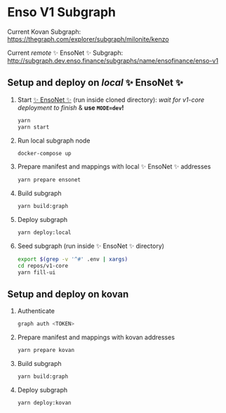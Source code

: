 # Enso V1 Subgraph

Current Kovan Subgraph:
https://thegraph.com/explorer/subgraph/milonite/kenzo

Current _remote_ ✨ EnsoNet ✨ Subgraph:
http://subgraph.dev.enso.finance/subgraphs/name/ensofinance/enso-v1

## Setup and deploy on _local_ ✨ EnsoNet ✨

1. Start [✨ EnsoNet ✨](https://github.com/EnsoFinance/ensonet) (run inside cloned directory):
   _wait for v1-core deployment to finish_ & **use `MODE=dev`!**
    ```bash
    yarn
    yarn start
    ```

2. Run local subgraph node

    ```bash
    docker-compose up
    ```

3. Prepare manifest and mappings with local ✨ EnsoNet ✨ addresses

    ```bash
    yarn prepare ensonet
    ```

4. Build subgraph

    ```bash
    yarn build:graph
    ```

5. Deploy subgraph

    ```bash
    yarn deploy:local
    ```

6. Seed subgraph (run inside ✨ EnsoNet ✨ directory)

    ```bash
    export $(grep -v '^#' .env | xargs)
    cd repos/v1-core
    yarn fill-ui
    ```

## Setup and deploy on kovan

1. Authenticate

    ```bash
    graph auth <TOKEN>
    ```

2. Prepare manifest and mappings with kovan addresses

    ```bash
    yarn prepare kovan
    ```

3. Build subgraph

    ```bash
    yarn build:graph
    ```

4. Deploy subgraph

    ```bash
    yarn deploy:kovan
    ```
